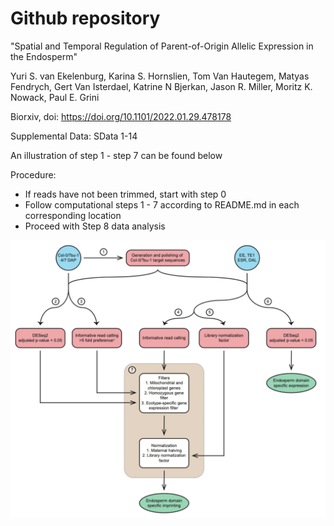 # Github repository

"Spatial and Temporal Regulation of Parent-of-Origin Allelic Expression in the Endosperm"

Yuri S. van Ekelenburg, Karina S. Hornslien, Tom Van Hautegem, Matyas Fendrych, Gert Van Isterdael, Katrine N Bjerkan, Jason R. Miller, Moritz K. Nowack, Paul E. Grini

Biorxiv, doi: https://doi.org/10.1101/2022.01.29.478178

Supplemental Data: SData 1-14

An illustration of step 1 - step 7 can be found below

Procedure:
- If reads have not been trimmed, start with step 0 
- Follow computational steps 1 - 7 according to README.md in each corresponding location
- Proceed with Step 8 data analysis

![Workflow](/Workflow.png)
